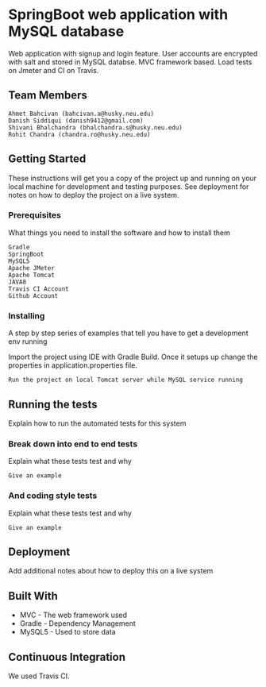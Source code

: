 # SpringBoot web application with MySQL database

Web application with signup and login feature. User accounts are encrypted with salt and stored in MySQL databse.
MVC framework based. Load tests on Jmeter and CI on Travis.

## Team Members
```
Ahmet Bahcivan (bahcivan.a@husky.neu.edu)
Danish Siddiqui (danish9412@gmail.com)
Shivani Bhalchandra (bhalchandra.s@husky.neu.edu)
Rohit Chandra (chandra.ro@husky.neu.edu)

```

## Getting Started

These instructions will get you a copy of the project up and running on your local machine for development and testing purposes. See deployment for notes on how to deploy the project on a live system.

### Prerequisites

What things you need to install the software and how to install them

```
Gradle
SpringBoot
MySQL5
Apache JMeter
Apache Tomcat
JAVA8
Travis CI Account
Github Account
```

### Installing

A step by step series of examples that tell you have to get a development env running

Import the project using IDE with Gradle Build. Once it setups up change the properties in application.properties file.

```
Run the project on local Tomcat server while MySQL service running
```

## Running the tests

Explain how to run the automated tests for this system

### Break down into end to end tests

Explain what these tests test and why

```
Give an example
```

### And coding style tests

Explain what these tests test and why

```
Give an example
```

## Deployment

Add additional notes about how to deploy this on a live system

## Built With

* MVC - The web framework used
* Gradle - Dependency Management
* MySQL5 - Used to store data

## Continuous Integration

We used Travis CI.

